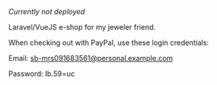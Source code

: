 *Currently not deployed*

Laravel/VueJS e-shop for my jeweler friend.

When checking out with PayPal, use these login credentials:

Email: sb-mrs091683561@personal.example.com

Password: Ib.59=uc
